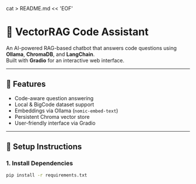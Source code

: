cat > README.md << 'EOF'
# 🤖 VectorRAG Code Assistant

An AI-powered RAG-based chatbot that answers code questions using **Ollama**, **ChromaDB**, and **LangChain**.  
Built with **Gradio** for an interactive web interface.

---

## 🚀 Features
- Code-aware question answering  
- Local & BigCode dataset support  
- Embeddings via Ollama (`nomic-embed-text`)  
- Persistent Chroma vector store  
- User-friendly interface via Gradio

---

## 🧩 Setup Instructions
### 1. Install Dependencies
```bash
pip install -r requirements.txt

